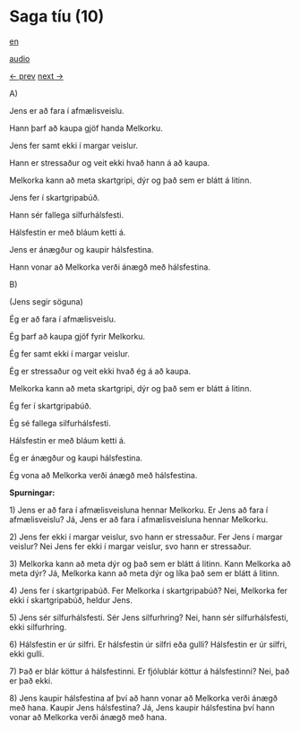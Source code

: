 # Saga tíu (10)

[en](../en/story_10.md)

[audio](../audio/story_10.mp3)

[← prev](../is/story_09.md)
[next →](../is/story_11.md)

A\)

Jens er að fara í afmælisveislu.

Hann þarf að kaupa gjöf handa Melkorku.

Jens fer samt ekki í margar veislur.

Hann er stressaður og veit ekki hvað hann á að kaupa.

Melkorka kann að meta skartgripi, dýr og það sem er blátt á litinn.

Jens fer í skartgripabúð.

Hann sér fallega silfurhálsfesti.

Hálsfestin er með bláum ketti á.

Jens er ánægður og kaupir hálsfestina.

Hann vonar að Melkorka verði ánægð með hálsfestina.

B\)

(Jens segir söguna)

Ég er að fara í afmælisveislu.

Ég þarf að kaupa gjöf fyrir Melkorku.

Ég fer samt ekki í margar veislur.

Ég er stressaður og veit ekki hvað ég á að kaupa.

Melkorka kann að meta skartgripi, dýr og það sem er blátt á litinn.

Ég fer í skartgripabúð.

Ég sé fallega silfurhálsfesti.

Hálsfestin er með bláum ketti á.

Ég er ánægður og kaupi hálsfestina.

Ég vona að Melkorka verði ánægð með hálsfestina.

**Spurningar:**

1\) Jens er að fara í afmælisveisluna hennar Melkorku. Er Jens að fara í
afmælisveislu? Já, Jens er að fara í afmælisveisluna hennar Melkorku.

2\) Jens fer ekki í margar veislur, svo hann er stressaður. Fer Jens í
margar veislur? Nei Jens fer ekki í margar veislur, svo hann er
stressaður.

3\) Melkorka kann að meta dýr og það sem er blátt á litinn. Kann
Melkorka að meta dýr? Já, Melkorka kann að meta dýr og líka það sem er
blátt á litinn.

4\) Jens fer í skartgripabúð. Fer Melkorka í skartgripabúð? Nei,
Melkorka fer ekki í skartgripabúð, heldur Jens.

5\) Jens sér silfurhálsfesti. Sér Jens silfurhring? Nei, hann sér
silfurhálsfesti, ekki silfurhring.

6\) Hálsfestin er úr silfri. Er hálsfestin úr silfri eða gulli?
Hálsfestin er úr silfri, ekki gulli.

7\) Það er blár köttur á hálsfestinni. Er fjólublár köttur á
hálsfestinni? Nei, það er það ekki.

8\) Jens kaupir hálsfestina af því að hann vonar að Melkorka verði ánægð
með hana. Kaupir Jens hálsfestina? Já, Jens kaupir hálsfestina því hann
vonar að Melkorka verði ánægð með hana.
